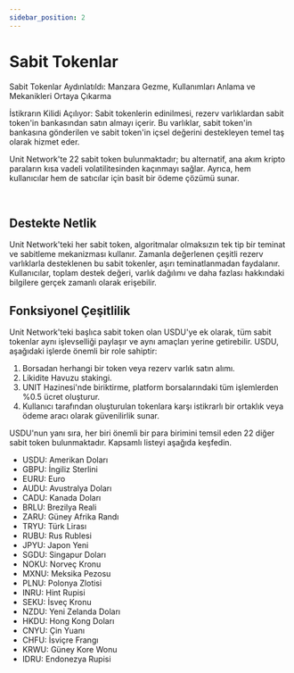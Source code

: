 ```yaml
---
sidebar_position: 2
---
```


# Sabit Tokenlar

Sabit Tokenlar Aydınlatıldı: Manzara Gezme, Kullanımları Anlama ve Mekanikleri Ortaya Çıkarma

İstikrarın Kilidi Açılıyor: Sabit tokenlerin edinilmesi, rezerv varlıklardan sabit token'in bankasından satın almayı içerir. Bu varlıklar, sabit token'in bankasına gönderilen ve sabit token'in içsel değerini destekleyen temel taş olarak hizmet eder.

Unit Network'te 22 sabit token bulunmaktadır; bu alternatif, ana akım kripto paraların kısa vadeli volatilitesinden kaçınmayı sağlar. Ayrıca, hem kullanıcılar hem de satıcılar için basit bir ödeme çözümü sunar.

<br />

## Destekte Netlik

Unit Network'teki her sabit token, algoritmalar olmaksızın tek tip bir teminat ve sabitleme mekanizması kullanır. Zamanla değerlenen çeşitli rezerv varlıklarla desteklenen bu sabit tokenler, aşırı teminatlanmadan faydalanır. Kullanıcılar, toplam destek değeri, varlık dağılımı ve daha fazlası hakkındaki bilgilere gerçek zamanlı olarak erişebilir.

## Fonksiyonel Çeşitlilik

Unit Network'teki başlıca sabit token olan USDU'ye ek olarak, tüm sabit tokenlar aynı işlevselliği paylaşır ve aynı amaçları yerine getirebilir. USDU, aşağıdaki işlerde önemli bir role sahiptir:

1. Borsadan herhangi bir token veya rezerv varlık satın alımı.
2. Likidite Havuzu stakingi.
3. UNIT Hazinesi'nde biriktirme, platform borsalarındaki tüm işlemlerden %0.5 ücret oluşturur.
4. Kullanıcı tarafından oluşturulan tokenlara karşı istikrarlı bir ortaklık veya ödeme aracı olarak güvenilirlik sunar.

USDU'nun yanı sıra, her biri önemli bir para birimini temsil eden 22 diğer sabit token bulunmaktadır. Kapsamlı listeyi aşağıda keşfedin.

- USDU: Amerikan Doları
- GBPU: İngiliz Sterlini
- EURU: Euro
- AUDU: Avustralya Doları
- CADU: Kanada Doları
- BRLU: Brezilya Reali
- ZARU: Güney Afrika Randı
- TRYU: Türk Lirası
- RUBU: Rus Rublesi
- JPYU: Japon Yeni
- SGDU: Singapur Doları
- NOKU: Norveç Kronu
- MXNU: Meksika Pezosu
- PLNU: Polonya Zlotisi
- INRU: Hint Rupisi
- SEKU: İsveç Kronu
- NZDU: Yeni Zelanda Doları
- HKDU: Hong Kong Doları
- CNYU: Çin Yuanı
- CHFU: İsviçre Frangı
- KRWU: Güney Kore Wonu
- IDRU: Endonezya Rupisi

